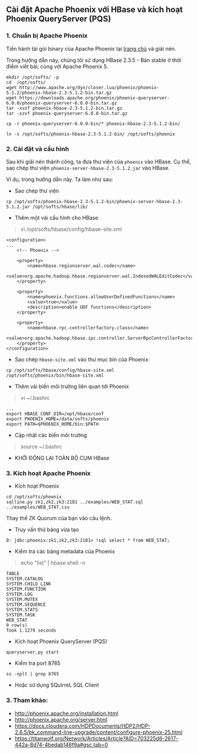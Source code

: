 ## Cài đặt Apache Phoenix với HBase và kích hoạt Phoenix QueryServer (PQS)

### 1. Chuẩn bị Apache Phoenix

Tiến hành tải gói binary của Apache Phoenix tại [trang chủ](http://phoenix.apache.org/download.html) và giải nén.

Trong hướng dẫn này, chúng tôi sử dụng HBase 2.3.5 - Bản stable ở thời điểm viết bài; cùng với Apache Phoenix 5.

```
mkdir /opt/softs/ -p
cd  /opt/softs/
wget http://www.apache.org/dyn/closer.lua/phoenix/phoenix-5.1.2/phoenix-hbase-2.3-5.1.2-bin.tar.gz
wget https://downloads.apache.org/phoenix/phoenix-queryserver-6.0.0/phoenix-queryserver-6.0.0-bin.tar.gz
tar -xvzf phoenix-hbase-2.3-5.1.2-bin.tar.gz
tar -xzvf phoenix-queryserver-6.0.0-bin.tar.gz

cp -r phoenix-queryserver-6.0.0-bin/* phoenix-hbase-2.3-5.1.2-bin/

ln -s /opt/softs/phoenix-hbase-2.3-5.1.2-bin/ /opt/softs/phoenix

```

### 2. Cài đặt và cấu hình

Sau khi giải nén thành công, ta đưa thư viện của `phoenix` vào HBase. Cụ thể, sao chép thư viện `phoenix-server-hbase-2.3-5.1.2.jar` vào HBase.

Ví dụ, trong hướng dẫn này. Ta làm như sau:

- Sao chép thư viện

```
cp /opt/softs/phoenix-hbase-2.3-5.1.2-bin/phoenix-server-hbase-2.3-5.1.2.jar /opt/softs/hbase/lib/
```

- Thêm một vài cấu hình cho HBase

> vi /opt/softs/hbase/config/hbase-site.xml

```
<configuration>
...
    <!-- Phoenix -->

    <property>
        <name>hbase.regionserver.wal.codec</name>
        <value>org.apache.hadoop.hbase.regionserver.wal.IndexedWALEditCodec</value>
    </property>

    <property>
        <name>phoenix.functions.allowUserDefinedFunctions</name>
        <value>true</value>
        <description>enable UDF functions</description>
    </property>

    <property>
        <name>hbase.rpc.controllerfactory.class</name>
        <value>org.apache.hadoop.hbase.ipc.controller.ServerRpcControllerFactory</value>
    </property>
</configuration>
```

- Sao chép `hbase-site.xml` vào thư mục bin của Phoenix:

```
cp /opt/softs/hbase/config/hbase-site.xml /opt/softs/phoenix/bin/hbase-site.xml
```

- Thêm vài biến môi trường liên quan tới Phoenix

> vi ~/.bashrc

```
...
export HBASE_CONF_DIR=/opt/hbase/conf
export PHOENIX_HOME=/data/softs/phoenix
export PATH=$PHOENIX_HOME/bin:$PATH
```

- Cập nhật các biến môi trường

> source ~/.bashrc

- KHỞi ĐỘNG LẠI TOÀN BỘ CỤM HBase

### 3. Kích hoạt Apache Phoenix

- Kích hoạt Phoenix

```
cd /opt/softs/phoenix
sqlline.py zk1,zk2,zk3:2181 ../examples/WEB_STAT.sql ../examples/WEB_STAT.csv
```

Thay thế ZK Quorum của bạn vào câu lệnh.

- Truy vấn thử bảng vừa tạo

```
0: jdbc:phoenix:zk1,zk2,zk3:2181> !sql select * from WEB_STAT;
```

- Kiểm tra các bảng metadata của Phoenix


> echo "list" | hbase shell -n

```
TABLE   
SYSTEM.CATALOG               
SYSTEM.CHILD_LINK                  
SYSTEM.FUNCTION               
SYSTEM.LOG                 
SYSTEM.MUTEX                      
SYSTEM.SEQUENCE                    
SYSTEM.STATS                     
SYSTEM.TASK     
WEB_STAT         
9 row(s)
Took 1.1279 seconds                 
```

- Kích hoạt Phoenix QueryServer (PQS)

```
queryserver.py start
```

- Kiểm tra port 8765

```
ss -nplt | grep 8765
```

- Hoặc sử dụng SQuirreL SQL Client

### 3. Tham khảo:

- http://phoenix.apache.org/installation.html
- http://phoenix.apache.org/server.html
- https://docs.cloudera.com/HDPDocuments/HDP2/HDP-2.6.5/bk_command-line-upgrade/content/configure-phoenix-25.html
- https://titanwolf.org/Network/Articles/Article?AID=703225d6-2617-442a-8d74-4bedab146f9a#gsc.tab=0
